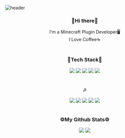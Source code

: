 ![header](https://capsule-render.vercel.app/api?type=waving&color=auto&height=270&section=header&text=Rotang's%20Github&fontSize=60&fontColor=FFFFFF&fontAlignY=40&animation=fadeIn)

<h3 align=center> 
	👋Hi there👋
</h3>

<div align=center>
	I'm a Minecraft Plugin Developer🖥️  <br>
	I Love Coffee☕
	<br>
	<br>
</div>	

<h3 align=center> 
	🔨Tech Stack🔧
</h3>
	
<p align=center>
 	<img src="https://img.shields.io/badge/Java-007396?style=flat-square&logo=Java&logoColor=white"/>
	<img src="https://img.shields.io/badge/C-A8B9CC?style=flat-square&logo=C&logoColor=white"/>
	<img src="https://img.shields.io/badge/C++-00599C?style=flat-square&logo=C%2B%2B&logoColor=white"/>
 	<img src="https://img.shields.io/badge/Python-3766AB?style=flat-square&logo=Python&logoColor=white"/>
	<img src="https://img.shields.io/badge/Markdown-000000?style=flat-square&logo=Markdown&logoColor=white"/>
	<br>
	<br>
</p>

<h3 align=center> 
	🎶
</h3>

<p align=center>
 	<img src="https://img.shields.io/badge/Github-181717?style=flat-square&logo=Github&logoColor=white"/>
	<img src="https://img.shields.io/badge/Eclipse%20IDE-2C2255?style=flat-square&logo=Eclipse%20IDE&logoColor=white"/>
	<img src="https://img.shields.io/badge/IntelliJ%20IDEA-000000?style=flat-square&logo=IntelliJ%20IDEA&logoColor=white"/>
	<img src="https://img.shields.io/badge/Stack%20Overflow-F58025?style=flat-square&logo=Stack%20Overflow&logoColor=white"/>
	<img src="https://img.shields.io/badge/Minecraft-62B47A?style=flat-square&logo=Minecraft&logoColor=white"/>
	<br>
	<br>
</p>

<h3 align=center>
	 ⚙️My Github Stats⚙️
</h3>

<div align=center>
	<img src="https://github-readme-stats.vercel.app/api?username=Rotang-hub&show_icons=true&theme=great-gatsby" />
	<img src="https://github-readme-stats.vercel.app/api/top-langs/?username=Rotang-hub&theme=great-gatsby&layout=compact" />
</div>
